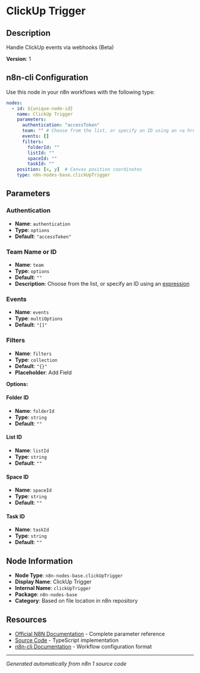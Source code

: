 # ClickUp Trigger

## Description

Handle ClickUp events via webhooks (Beta)

**Version**: 1

## n8n-cli Configuration

Use this node in your n8n workflows with the following type:

```yaml
nodes:
  - id: ${unique-node-id}
    name: ClickUp Trigger
    parameters:
      authentication: "accessToken"
      team: "" # Choose from the list, or specify an ID using an <a href="https://docs.n8n.io/code/expressions/">expression</a>
      events: []
      filters:
        folderId: ""
        listId: ""
        spaceId: ""
        taskId: ""
    position: [x, y]  # Canvas position coordinates
    type: n8n-nodes-base.clickUpTrigger
```

## Parameters

### Authentication

- **Name**: `authentication`
- **Type**: `options`
- **Default**: `"accessToken"`

### Team Name or ID

- **Name**: `team`
- **Type**: `options`
- **Default**: `""`
- **Description**: Choose from the list, or specify an ID using an <a href="https://docs.n8n.io/code/expressions/">expression</a>

### Events

- **Name**: `events`
- **Type**: `multiOptions`
- **Default**: `"[]"`

### Filters

- **Name**: `filters`
- **Type**: `collection`
- **Default**: `"{}"`
- **Placeholder**: Add Field

**Options:**

#### Folder ID
- **Name**: `folderId`
- **Type**: `string`
- **Default**: `""`

#### List ID
- **Name**: `listId`
- **Type**: `string`
- **Default**: `""`

#### Space ID
- **Name**: `spaceId`
- **Type**: `string`
- **Default**: `""`

#### Task ID
- **Name**: `taskId`
- **Type**: `string`
- **Default**: `""`



## Node Information

- **Node Type**: `n8n-nodes-base.clickUpTrigger`
- **Display Name**: ClickUp Trigger
- **Internal Name**: `clickUpTrigger`
- **Package**: `n8n-nodes-base`
- **Category**: Based on file location in n8n repository

## Resources

- [Official N8N Documentation](https://docs.n8n.io/integrations/builtin/app-nodes/n8n-nodes-base.clickuptrigger/) - Complete parameter reference
- [Source Code](https://github.com/n8n-io/n8n/blob/master/packages/nodes-base/nodes/ClickUp/ClickUpTrigger.node.ts) - TypeScript implementation
- [n8n-cli Documentation](https://github.com/edenreich/n8n-cli) - Workflow configuration format

---
*Generated automatically from n8n 1 source code*
